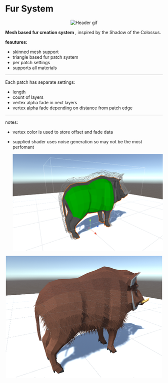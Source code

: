 # Fur System


 <p align="center">
  <img src="https://github.com/MPrzekop/Fur-System/blob/repo-static-resources/RepoImages/gif_animation_004.gif" width="500" title="Header gif">
 
 __Mesh based fur creation system__ , inspired by the Shadow of the Colossus.
  
 
  __feautures:__
 * skinned mesh support
 * triangle based fur patch system
 * per patch settings
 * supports all materials
 
 - - - -
 
Each patch has separate settings:
* length
* count of layers
* vertex alpha fade in next layers
* vertex alpha fade depending on distance from patch edge
- - - -
 
notes:
* vertex color is used to store offset and fade data
* supplied shader uses noise generation so may not be the most perfomant
 
  <p align="center"> 
  <img src="https://github.com/MPrzekop/Fur-System/blob/repo-static-resources/RepoImages/Selection.png" width="500" title="hover text">
<p align="center"> 
  <img src="https://github.com/MPrzekop/Fur-System/blob/repo-static-resources/RepoImages/fur.png" width="500" title="hover text">
 
